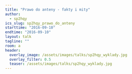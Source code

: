 ```yaml
---
title: "Prawo do anteny - fakty i mity"
author: 
  - sp2hqy
ics_slug: sp2hqy_prawo_do_anteny
starttime: "2016-09-10"
endtime: "2016-09-10"
layout: talk
tagline: ""
room: a
header:
  overlay_image: /assets/images/talks/sp2hqy_wyklady.jpg
  overlay_filter: 0.5
  teaser: /assets/images/talks/sp2hqy_wyklady.jpg
---
```

